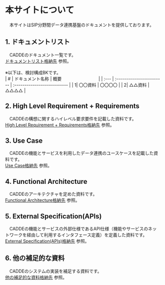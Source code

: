 # 本サイトについて
　本サイトはSIP分野間データ連携基盤のドキュメントを提供しております。<br>
 
## 1. ドキュメントリスト <br>
　CADDEのドキュメント一覧です。<br>
  [ドキュメントリスト格納先](documents/doc/1) 参照。<br>
  <br>
  ※以下は、検討構成BKです。<br>
  | #    | ドキュメント名称            | 概要   　　　　　　　　        |
  | :--- | :------------------------ | :--------------------------- |
  |     1| 〇〇資料                   | 〇〇〇〇                      |
  |     2| △△資料                   | △△△△                      |

## 2. High Level Requirement + Requirements <br>
　CADDEの構想に関するハイレベル要求要件を記載した資料です。<br>
  [High Level Requirement + Requirements格納先](documents/doc/2) 参照。<br>

## 3. Use Case <br>
　CADDEの機能とサービスを利用したデータ連携のユースケースを記載した資料です。<br>
  [Use Case格納先](documents/doc/3) 参照。<br>

## 4. Functional Architecture <br>
　CADDEのアーキテクチャを定めた資料です。<br>
  [Functional Architecture格納先](documents/doc/4) 参照。<br>

## 5. External Specification(APIs) <br>
　CADDEの機能とサービスの外部仕様であるAPI仕様（機能やサービスのネットワークを経由して利用するインタフェース定義）を定義した資料です。<br>
  [External Specification(APIs)格納先](documents/doc/5) 参照。<br>

## 6. 他の補足的な資料 <br>
　CADDEのシステムの実装を補足する資料です。<br>
  [他の補足的な資料格納先](documents/doc/6) 参照。<br>
